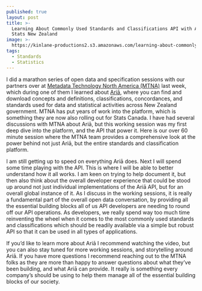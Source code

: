 ```yaml
---
published: true
layout: post
title: >-
  Learning About Commonly Used Standards and Classifications API with Ariā From
  Stats New Zealand
image: >-
  https://kinlane-productions2.s3.amazonaws.com/learning-about-commonly-used-standards-and-classifications-api-with-aria-from-stats-new-zealand.png
tags:
  - Standards
  - Statistics
---
```

I did a marathon series of open data and specification sessions with our partners over at [Metadata Technology North America (MTNA)](https://www.mtna.us/) last week, which during one of them I learned about [Ariā](https://www.stats.govt.nz/tools/aria), where you can find and download concepts and definitions, classifications, concordances, and standards used for data and statistical activities across New Zealand government. MTNA has put years of work into the platform, which is something they are now also rolling out for Stats Canada. I have had several discussions with MTNA about Ariā, but this working session was my first deep dive into the platform, and the API that power it. Here is our over 60 minute session where the MTNA team provides a comprehensive look at the power behind not just Ariā, but the entire standards and classification platform.

I am still getting up to speed on everything Ariā does. Next I will spend some time playing with the API. This is where I will be able to better understand how it all works. I am keen on trying to help document it, but then also think about the overall developer experience that could be stood up around not just individual implementations of the Ariā API, but for an overall global instance of it. As I discuss in the working sessions, it is really a fundamental part of the overall open data conversation, by providing all the essential building blocks all of us API developers are needing to round off our API operations. As developers, we really spend way too much time reinventing the wheel when it comes to the most commonly used standards and classifications which should be readily available via a simple but robust API so that it can be used in all types of applications.

If you’d like to learn more about Ariā I recommend watching the video, but you can also stay tuned for more working sessions, and storytelling around Ariā. If you have more questions I recommend reaching out to the MTNA folks as they are more than happy to answer questions about what they’ve been building, and what Ariā can provide. It really is something every company’s should be using to help them manage all of the essential building blocks of our society.